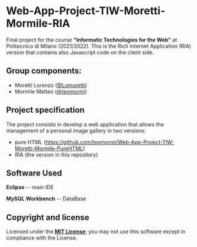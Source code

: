 # Web-App-Project-TIW-Moretti-Mormile-RIA
Final project for the course **"Informatic Technologies for the Web"** at Politecnico di Milano (2021/2022).
This is the Rich Internet Application (RIA) version that contains also Javascript code on the client side.

## Group components:
- Moretti Lorenzo ([@Lomoretti](https://github.com/Lomoretti))
- Mormile Matteo ([@teomormi](https://github.com/teomormi))

## Project specification
The project consists in develop a web application that allows the management of a personal image gallery in two versions:
* pure HTML (https://github.com/teomormi/Web-App-Project-TIW-Moretti-Mormile-PureHTML)
* RIA (the version in this repository)

## Software Used

**Eclipse** -- main IDE

**MySQL Workbench** -- DataBase

## Copyright and license

Licensed under the **[MIT License](https://github.com/teomormi/Web-App-Project-TIW-Moretti-Mormile-RIA/blob/main/LICENSE)**;
you may not use this software except in compliance with the License.

[license]: https://github.com/teomormi/Web-App-Project-TIW-Moretti-Mormile-RIA/blob/main/LICENSE
[license-image]: https://img.shields.io/badge/License-MIT-blue.svg
